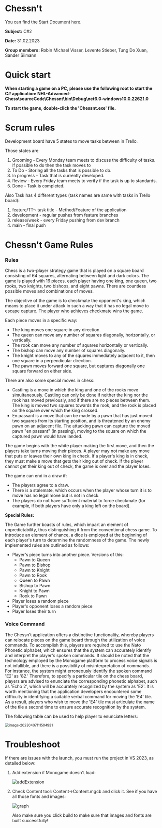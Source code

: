 # Chessn't

You can find the Start Document [here](documents/startDocument.md).

**Subject:** C#2

**Date:** 31.02.2023

**Group members:** Robin Michael Visser, Levente Stieber, Tung Do Xuan, Sander Siimann

# Quick start

**When starting a game on a PC, please use the following root to start the C# application: NHL-Advanced-Chess\sourceCode\Chessnt\bin\Debug\net6.0-windows10.0.22621.0**

**To start the game, double-click the 'Chessnt.exe' file.**

# Scrum rules

Development board have 5 states to move tasks between in Trello.

Those states are:

1. Grooming - Every Monday team meets to discuss the difficulty of tasks. If possible to do then the task moves to
2. To Do - Storing all the tasks that is possible to do.
3. In progress - Task that is currently developed.
4. Review - Every Friday team meets to verify if the task is up to standards.
5. Done - Task is completed.

Also Task has 4 different types (task names are same with tasks in Trello board):

1. feature/TT-<number of the task>: task title  - Method/Feature of the application
2. development - regular pushes from feature branches
3. release/week<number of the week> - every Friday pushing from dev branch
4. main - final push

# Chessn't Game Rules

### Rules

Chess is a two-player strategy game that is played on a square board consisting of 64 squares, alternating between light and dark colors. The game is played with 16 pieces, each player having one king, one queen, two rooks, two knights, two bishops, and eight pawns. There are countless possible moves and combinations of moves.

The objective of the game is to checkmate the opponent's king, which means to place it under attack in such a way that it has no legal move to escape capture. The player who achieves checkmate wins the game.

Each piece moves in a specific way:

- The king moves one square in any direction.
- The queen can move any number of squares diagonally, horizontally, or vertically.
- The rook can move any number of squares horizontally or vertically.
- The bishop can move any number of squares diagonally.
- The knight moves to any of the squares immediately adjacent to it, then one square in a perpendicular direction.
- The pawn moves forward one square, but captures diagonally one square forward on either side.

There are also some special moves in chess:

- Castling is a move in which the king and one of the rooks move simultaneously. Castling can only be done if neither the king nor the rook has moved previously, and if there are no pieces between them. The king is moved two squares towards the rook, and the rook is placed on the square over which the king crossed.
- En passant is a move that can be made by a pawn that has just moved two squares from its starting position, and is threatened by an enemy pawn on an adjacent file. The attacking pawn can capture the moved pawn "en passant" (in passing), moving to the square on which the captured pawn would have landed.

The game begins with the white player making the first move, and then the players take turns moving their pieces. A player may not make any move that puts or leaves their own king in check. If a player's king is in check, they must make a move that gets their king out of check. If the player cannot get their king out of check, the game is over and the player loses.

The game can end in a draw if:

- The players agree to a draw.
- There is a stalemate, which occurs when the player whose turn it is to move has no legal move but is not in check.
- The players do not have sufficient material to force checkmate (for example, if both players have only a king left on the board).

**Special Rules:**

The Game further boasts of rules, which impart an element of unpredictability, thus distinguishing it from the conventional chess game. To introduce an element of chance, a dice is employed at the beginning of each player's turn to determine the randomness of the game. The newly implemented rules are outlined as follows:

- Player's piece turns into another piece. Versions of this:
  - Pawn to Queen
  - Pawn to Bishop
  - Pawn to Knight
  - Pawn to Rook
  - Queen to Pawn
  - Bishop to Pawn
  - Knight to Pawn
  - Rook to Pawn
- Player loses a random piece
- Player's opponent loses a random piece
- Player loses their turn

### Voice Command

The Chessn't application offers a distinctive functionality, whereby players can relocate pieces on the game board through the utilization of voice commands. To accomplish this, players are required to use the Nato Phonetic alphabet, which ensures that the system can accurately identify and interpret the player's spoken commands. It should be noted that the technology employed by the Monogame platform to process voice signals is not infallible, and there is a possibility of misinterpretation of commands. For instance, the system might erroneously identify the spoken command 'E2' as '82.' Therefore, to specify a particular tile on the chess board, players are advised to enunciate the corresponding phonetic alphabet, such as 'Echo 2', which will be accurately recognized by the system as 'E2'. It is worth mentioning that the application developers encountered some difficulty in identifying a suitable verbal command for moving the 'E4' tile. As a result, players who wish to move the 'E4' tile must articulate the name of the tile a second time to ensure accurate recognition by the system.

The following table can be used to help player to enunciate letters:

<img src="https://i.imgur.com/iZLkJIL.png" alt="image-20230407111504931" style="zoom:80%;" />



# Troubleshoot

If there are issues with the launch, you must run the project in VS 2023, as detailed below:

1. Add extension if Monogame doesn't load:

   ![addExtension](D:\Github\NHL-Advanced-Chess\documents\addExtension.png)

2. Check Content tool: Content->Content.mgcb and click it. See if you have all those fonts and images:

   ![graph](D:\Github\NHL-Advanced-Chess\documents\graph.png)

   Also make sure you click build to make sure that images and fonts are built successfully!
